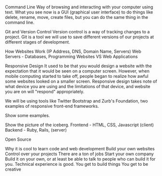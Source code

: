 Command Line
Way of browsing and interacting with your computer using text. What you see now is a GUI (graphical user interface) to do things like delete, rename, move, create files, but you can do the same thing in the command line. 

Git and Version Control
Version control is a way of tracking changes to a project. Git is a tool we will use to save different versions of our projects at different stages of development.

How Websites Work (IP Address, DNS, Domain Name, Servers)
Web Servers - Databases, Programming
Websites VS Web Applications

Responsive Design
It used to be that you would design a website with the expectation that it would be seen on a computer screen. However, when mobile computing started to take off, people began to realize how awful some websites looked on a smaller screen. Responsive design takes note of what device you are using and the limitations of that device, and website you are on will "respond" appropriately.

We will be using tools like Twitter Bootstrap and Zurb's Foundation, two examples of responsive front-end frameworks.

Show some examples.

Show the picture of the iceberg.
Frontend - HTML, CSS, Javascript (client)
Backend - Ruby, Rails, (server)

Open Source

Why it is cool to learn code and web development
Build your own websites
Control over your projects
There are a ton of jobs 
Start your own company
  Build it on your own, or at least be able to talk to people who can build it for you. Technical experience is good.
You get to build things
You get to be creative
